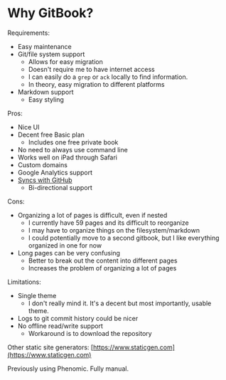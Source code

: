 # Why GitBook?

Requirements:

* Easy maintenance
* Git/file system support
  * Allows for easy migration
  * Doesn't require me to have internet access
  * I can easily do a `grep` or `ack` locally to find information.
  * In theory, easy migration to different platforms
* Markdown support
  * Easy styling

Pros:

* Nice UI
* Decent free Basic plan
  * Includes one free private book
* No need to always use command line
* Works well on iPad through Safari
* Custom domains
* Google Analytics support
* [Syncs with GitHub](https://docs.gitbook.com/integrations/github)
  * Bi-directional support

Cons:

* Organizing a lot of pages is difficult, even if nested
  * I currently have 59 pages and its difficult to reorganize
  * I may have to organize things on the filesystem/markdown
  * I could potentially move to a second gitbook, but I like everything organized in one for now
* Long pages can be very confusing
  * Better to break out the content into different pages
  * Increases the problem of organizing a lot of pages

Limitations:

* Single theme
  * I don't really mind it. It's a decent but most importantly, usable theme.
* Logs to git commit history could be nicer
* No offline read/write support
  * Workaround is to download the repository

Other static site generators: [https://www.staticgen.com](https://www.staticgen.com)

Previously using Phenomic. Fully manual.


